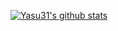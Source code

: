 <!--
**Yasu31/Yasu31** is a ✨ _special_ ✨ repository because its `README.md` (this file) appears on your GitHub profile.

Here are some ideas to get you started:

- 🔭 I’m currently working on ...
- 🌱 I’m currently learning ...
- 👯 I’m looking to collaborate on ...
- 🤔 I’m looking for help with ...
- 💬 Ask me about ...
- 📫 How to reach me: ...
- 😄 Pronouns: ...
- ⚡ Fun fact: ...
-->
[![Yasu31's github stats](https://github-readme-stats.vercel.app/api?username=Yasu31&count_private=true&show_icons=true?theme=tokyonight)](https://github.com/anuraghazra/github-readme-stats)
